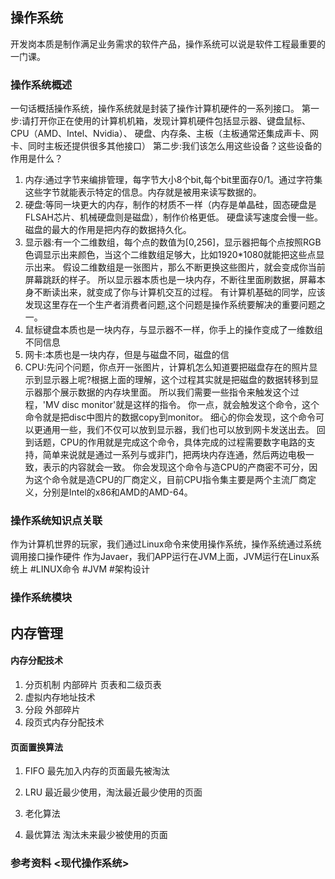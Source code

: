 ## 操作系统
开发岗本质是制作满足业务需求的软件产品，操作系统可以说是软件工程最重要的一门课。


### 操作系统概述
一句话概括操作系统，操作系统就是封装了操作计算机硬件的一系列接口。
第一步:请打开你正在使用的计算机机箱，发现计算机硬件包括显示器、键盘鼠标、CPU（AMD、Intel、Nvidia）、
硬盘、内存条、主板（主板通常还集成声卡、网卡、同时主板还提供很多其他接口）
第二步:我们该怎么用这些设备？这些设备的作用是什么？
1. 内存:通过字节来编排管理，每字节大小8个bit,每个bit里面存0/1。通过字符集这些字节就能表示特定的信息。内存就是被用来读写数据的。
2. 硬盘:等同一块更大的内存，制作的材质不一样（内存是单晶硅，固态硬盘是FLSAH芯片、机械硬盘则是磁盘），制作价格更低。
硬盘读写速度会慢一些。磁盘的最大的作用是把内存的数据持久化。
3. 显示器:有一个二维数组，每个点的数值为[0,256]，显示器把每个点按照RGB色调显示出来颜色，当这个二维数组足够大，比如1920*1080就能把这些点显示出来。
假设二维数组是一张图片，那么不断更换这些图片，就会变成你当前屏幕跳跃的样子。
所以显示器本质也是一块内存，不断往里面刷数据，屏幕本身不断读出来，就变成了你与计算机交互的过程。
有计算机基础的同学，应该发现这里存在一个生产者消费者问题,这个问题是操作系统要解决的重要问题之一。
4. 鼠标键盘本质也是一块内存，与显示器不一样，你手上的操作变成了一维数组不同信息
5. 网卡:本质也是一块内存，但是与磁盘不同，磁盘的信
6. CPU:先问个问题，你点开一张图片，计算机怎么知道要把磁盘存在的照片显示到显示器上呢?根据上面的理解，这个过程其实就是把磁盘的数据转移到显示器那个展示数据的内存块里面。
所以我们需要一些指令来触发这个过程，'MV disc monitor'就是这样的指令。 你一点，就会触发这个命令，这个命令就是把disc中图片的数据copy到monitor。
细心的你会发现，这个命令可以更通用一些，我们不仅可以放到显示器，我们也可以放到网卡发送出去。 
回到话题，CPU的作用就是完成这个命令，具体完成的过程需要数字电路的支持，简单来说就是通过一系列与或非门，把两块内存连通，然后两边电极一致，表示的内容就会一致。
你会发现这个命令与造CPU的产商密不可分，因为这个命令就是造CPU的厂商定义，目前CPU指令集主要是两个主流厂商定义，分别是Intel的x86和AMD的AMD-64。

### 操作系统知识点关联
作为计算机世界的玩家，我们通过Linux命令来使用操作系统，操作系统通过系统调用接口操作硬件
作为Javaer，我们APP运行在JVM上面，JVM运行在Linux系统上
#LINUX命令 #JVM #架构设计

### 操作系统模块

## 内存管理
#### 内存分配技术 
1. 分页机制 内部碎片
页表和二级页表
2. 虚拟内存地址技术
3. 分段 外部碎片
4. 段页式内存分配技术

#### 页面置换算法
1. FIFO
最先加入内存的页面最先被淘汰
2. LRU
最近最少使用，淘汰最近最少使用的页面
3. 老化算法

4. 最优算法
淘汰未来最少被使用的页面

### 参考资料 <现代操作系统>


